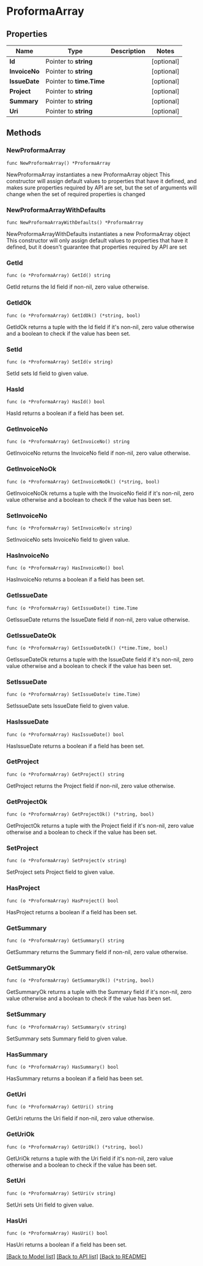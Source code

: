 # ProformaArray

## Properties

Name | Type | Description | Notes
------------ | ------------- | ------------- | -------------
**Id** | Pointer to **string** |  | [optional] 
**InvoiceNo** | Pointer to **string** |  | [optional] 
**IssueDate** | Pointer to **time.Time** |  | [optional] 
**Project** | Pointer to **string** |  | [optional] 
**Summary** | Pointer to **string** |  | [optional] 
**Uri** | Pointer to **string** |  | [optional] 

## Methods

### NewProformaArray

`func NewProformaArray() *ProformaArray`

NewProformaArray instantiates a new ProformaArray object
This constructor will assign default values to properties that have it defined,
and makes sure properties required by API are set, but the set of arguments
will change when the set of required properties is changed

### NewProformaArrayWithDefaults

`func NewProformaArrayWithDefaults() *ProformaArray`

NewProformaArrayWithDefaults instantiates a new ProformaArray object
This constructor will only assign default values to properties that have it defined,
but it doesn't guarantee that properties required by API are set

### GetId

`func (o *ProformaArray) GetId() string`

GetId returns the Id field if non-nil, zero value otherwise.

### GetIdOk

`func (o *ProformaArray) GetIdOk() (*string, bool)`

GetIdOk returns a tuple with the Id field if it's non-nil, zero value otherwise
and a boolean to check if the value has been set.

### SetId

`func (o *ProformaArray) SetId(v string)`

SetId sets Id field to given value.

### HasId

`func (o *ProformaArray) HasId() bool`

HasId returns a boolean if a field has been set.

### GetInvoiceNo

`func (o *ProformaArray) GetInvoiceNo() string`

GetInvoiceNo returns the InvoiceNo field if non-nil, zero value otherwise.

### GetInvoiceNoOk

`func (o *ProformaArray) GetInvoiceNoOk() (*string, bool)`

GetInvoiceNoOk returns a tuple with the InvoiceNo field if it's non-nil, zero value otherwise
and a boolean to check if the value has been set.

### SetInvoiceNo

`func (o *ProformaArray) SetInvoiceNo(v string)`

SetInvoiceNo sets InvoiceNo field to given value.

### HasInvoiceNo

`func (o *ProformaArray) HasInvoiceNo() bool`

HasInvoiceNo returns a boolean if a field has been set.

### GetIssueDate

`func (o *ProformaArray) GetIssueDate() time.Time`

GetIssueDate returns the IssueDate field if non-nil, zero value otherwise.

### GetIssueDateOk

`func (o *ProformaArray) GetIssueDateOk() (*time.Time, bool)`

GetIssueDateOk returns a tuple with the IssueDate field if it's non-nil, zero value otherwise
and a boolean to check if the value has been set.

### SetIssueDate

`func (o *ProformaArray) SetIssueDate(v time.Time)`

SetIssueDate sets IssueDate field to given value.

### HasIssueDate

`func (o *ProformaArray) HasIssueDate() bool`

HasIssueDate returns a boolean if a field has been set.

### GetProject

`func (o *ProformaArray) GetProject() string`

GetProject returns the Project field if non-nil, zero value otherwise.

### GetProjectOk

`func (o *ProformaArray) GetProjectOk() (*string, bool)`

GetProjectOk returns a tuple with the Project field if it's non-nil, zero value otherwise
and a boolean to check if the value has been set.

### SetProject

`func (o *ProformaArray) SetProject(v string)`

SetProject sets Project field to given value.

### HasProject

`func (o *ProformaArray) HasProject() bool`

HasProject returns a boolean if a field has been set.

### GetSummary

`func (o *ProformaArray) GetSummary() string`

GetSummary returns the Summary field if non-nil, zero value otherwise.

### GetSummaryOk

`func (o *ProformaArray) GetSummaryOk() (*string, bool)`

GetSummaryOk returns a tuple with the Summary field if it's non-nil, zero value otherwise
and a boolean to check if the value has been set.

### SetSummary

`func (o *ProformaArray) SetSummary(v string)`

SetSummary sets Summary field to given value.

### HasSummary

`func (o *ProformaArray) HasSummary() bool`

HasSummary returns a boolean if a field has been set.

### GetUri

`func (o *ProformaArray) GetUri() string`

GetUri returns the Uri field if non-nil, zero value otherwise.

### GetUriOk

`func (o *ProformaArray) GetUriOk() (*string, bool)`

GetUriOk returns a tuple with the Uri field if it's non-nil, zero value otherwise
and a boolean to check if the value has been set.

### SetUri

`func (o *ProformaArray) SetUri(v string)`

SetUri sets Uri field to given value.

### HasUri

`func (o *ProformaArray) HasUri() bool`

HasUri returns a boolean if a field has been set.


[[Back to Model list]](../README.md#documentation-for-models) [[Back to API list]](../README.md#documentation-for-api-endpoints) [[Back to README]](../README.md)


